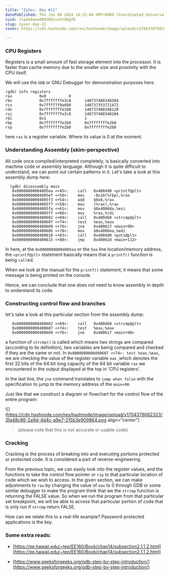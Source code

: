 ```yaml
---
title: "ZySec: Day #11"
datePublished: Thu Jan 04 2024 14:33:04 GMT+0000 (Coordinated Universal Time)
cuid: clqzb4ewu000309juckt86g7b
slug: zysec-day-11
cover: https://cdn.hashnode.com/res/hashnode/image/upload/v1704378768242/ce6ac4f7-602a-4336-86e4-4070f20a024c.png

---
```


### CPU Registers

Registers is a small amount of fast storage element into the processor. It is faster than cache memory due to the smaller size and proximity with the CPU itself.

We will use the `GDB` or GNU Debugger for demonstration purposes here.

```plaintext
(gdb) info registers
rax            0x0          0
rbx            0x7fffffffe3c8      140737488348104
rcx            0x7ffff7f9a680      140737353721472
rdx            0x7fffffffe3d8      140737488348120
rsi            0x7fffffffe3c8      140737488348104
rdi            0x1                 1
rbp            0x7fffffffe2b0      0x7fffffffe2b0
rsp            0x7fffffffe2b0      0x7fffffffe2b0
```

here `rax` is a register variable. Where its value is 0 at the moment.

### Understanding Assembly (skim-perspective)

All code once compiled/interpreted completely, is basically converted into machine code or assembly language. Although it is quite difficult to understand, we can point out certain patterns in it. Let's take a look at this assembly dump here:

```plaintext
  (gdb) disassembly main
   0x00000000004005ea <+45>:	call   0x400490 <printf@plt>
   0x00000000004005ef <+50>:	mov    -0x10(%rbp),%rax
   0x00000000004005f3 <+54>:	add    $0x8,%rax
   0x00000000004005f7 <+58>:	mov    (%rax),%rax
   0x00000000004005fa <+61>:	mov    $0x4006da,%esi
   0x00000000004005ff <+66>:	mov    %rax,%rdi
   0x0000000000400602 <+69>:	call   0x4004b0 <strcmp@plt>
   0x0000000000400607 <+74>:	test   %eax,%eax
   0x0000000000400609 <+76>:	jne    0x400617 <main+90>
   0x000000000040060b <+78>:	mov    $0x4006ea,%edi
   0x0000000000400610 <+83>:	call   0x400480 <puts@plt>
   0x0000000000400615 <+88>:	jmp    0x40062d <main+112>
```

In here, at the `0x00000000004005ea` or the `5ea` line location/memory address, the `<printf@plt>` statement basically means that a `printf()` function is being `call`ed.

When we look at the manual for the `printf()` statement, it means that some message is being printed on the console.

Hence, we can conclude that one does not need to know assembly in depth to understand its code.

### Constructing control flow and branches

let's take a look at this particular section from the assembly dump:

```plaintext
   0x0000000000400602 <+69>:	call   0x4004b0 <strcmp@plt>
   0x0000000000400607 <+74>:	test   %eax,%eax
   0x0000000000400609 <+76>:	jne    0x400617 <main+90>
```

a function of `strcmp()` is called which means two strings are compared (according to its definition), two variables are being compared and checked if they are the same or not. In `0x0000000000400607 <+74>: test %eax,%eax`, we are checking the value of the register variable `eax` ,which denotes the first 32 bits of the 64 bit long capacity of the 64 bit variable `rax` we encountered in the output displayed at the top in 'CPU registers'.

In the last line, the `jne` command translates to `jump when false` with the specification to jump to the memory address of the `main+90`.

Just like that we construct a diagram or flowchart for the control flow of the entire program:

![](https://cdn.hashnode.com/res/hashnode/image/upload/v1704378062323/3fa48c86-2a9d-4d4c-a9e7-215b3e909864.png align="center")

> (please note that this is not accurate or usable code)

### Cracking

Cracking is the process of breaking into and executing portions protected or protected code. It is considered a part of reverse-engineering.

From the previous topic, we can easily look into the register values, and the functions to take the control flow pointer or `rip` to that particular location of code which we wish to access. In the given section, we can make adjustments to `rax` by changing the value of `eax` to 0 through GDB or some similar debugger to make the program think that we the `strcmp` function is returning the FALSE value. So when we run the program from that particular set breakpoint, we will be able to access that particular portion of code that is only run if `strcmp` return FALSE.

How can we relate this to a real-life example? Password-protected applications is the key.

### Some extra reads:

* [https://ee.hawaii.edu/~tep/EE160/Book/chap14/subsection2.1.1.2.html](https://ee.hawaii.edu/~tep/EE160/Book/chap14/subsection2.1.1.2.html)
    
* [https://www.geeksforgeeks.org/gdb-step-by-step-introduction/](https://www.geeksforgeeks.org/gdb-step-by-step-introduction/)